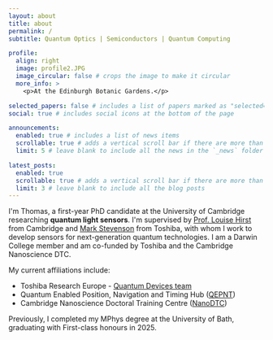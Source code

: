 ```yaml
---
layout: about
title: about
permalink: /
subtitle: Quantum Optics | Semiconductors | Quantum Computing

profile:
  align: right
  image: profile2.JPG
  image_circular: false # crops the image to make it circular
  more_info: >
    <p>At the Edinburgh Botanic Gardens.</p>

selected_papers: false # includes a list of papers marked as "selected={true}"
social: true # includes social icons at the bottom of the page

announcements:
  enabled: true # includes a list of news items
  scrollable: true # adds a vertical scroll bar if there are more than 3 news items
  limit: 5 # leave blank to include all the news in the `_news` folder

latest_posts:
  enabled: true
  scrollable: true # adds a vertical scroll bar if there are more than 3 new posts items
  limit: 3 # leave blank to include all the blog posts
---
```


I'm Thomas, a first-year PhD candidate at the University of Cambridge researching **quantum light sensors**. I'm supervised by [Prof. Louise Hirst](https://www.phy.cam.ac.uk/profile/prof-louise-hirst/) from Cambridge and [Mark Stevenson](https://scholar.google.com/citations?user=DR9KmDwAAAAJ&hl=en&oi=ao) from Toshiba, with whom I work to develop sensors for next-generation quantum technologies. I am a Darwin College member and am co-funded by Toshiba and the Cambridge Nanoscience DTC.

My current affiliations include:
 - Toshiba Research Europe - [Quantum Devices team](https://www.toshiba.eu/cambridge-research-laboratory/quantum-information-group/)
 - Quantum Enabled Position, Navigation and Timing Hub ([QEPNT](https://www.qepnt.org/))
 - Cambridge Nanoscience Doctoral Training Centre ([NanoDTC](https://www.nanodtc.cam.ac.uk/))

Previously, I completed my MPhys degree at the University of Bath, graduating with First-class honours in 2025. 